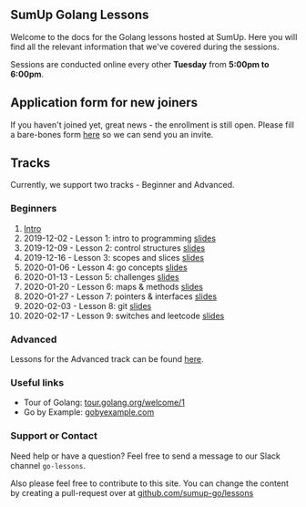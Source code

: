 ## SumUp Golang Lessons

Welcome to the docs for the Golang lessons hosted at SumUp. Here you will find all the relevant information that we've covered during the sessions.

Sessions are conducted online every other **Tuesday** from **5:00pm to 6:00pm**.

## Application form for new joiners

If you haven't joined yet, great news - the enrollment is still open. Please fill a bare-bones form [here](https://bit.ly/3BLiewl) so we can send you an invite. 

## Tracks 

Currently, we support two tracks - Beginner and Advanced.

### Beginners

1. [Intro](Initial%20setup.md)
2. 2019-12-02 - Lesson 1: intro to programming [slides](./beginners/1/out.pdf)
3. 2019-12-09 - Lesson 2: control structures [slides](./beginners/2/out.pdf)
4. 2019-12-16 - Lesson 3: scopes and slices [slides](./beginners/3/out.pdf)
5. 2020-01-06 - Lesson 4: go concepts [slides](./beginners/4/out.pdf)
6. 2020-01-13 - Lesson 5: challenges [slides](./beginners/5/out.pdf)
7. 2020-01-20 - Lesson 6: maps & methods [slides](./beginners/5/out.pdf)
8. 2020-01-27 - Lesson 7: pointers & interfaces [slides](./beginners/6/out.pdf)
8. 2020-02-03 - Lesson 8: git [slides](./beginners/7/out.pdf)
8. 2020-02-17 - Lesson 9: switches and leetcode [slides](./beginners/8/out.pdf)

### Advanced

Lessons for the Advanced track can be found [here](https://github.com/sumup-go/lessons/tree/main/advanced).

### Useful links

* Tour of Golang: [tour.golang.org/welcome/1](https://tour.golang.org/welcome/1)
* Go by Example: [gobyexample.com](https://gobyexample.com/)

### Support or Contact

Need help or have a question? Feel free to send a message to our Slack channel `go-lessons`.

Also please feel free to contribute to this site. You can change the content by creating a pull-request over at [github.com/sumup-go/lessons](https://github.com/sumup-go/lessons)

